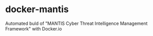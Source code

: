 docker-mantis
=============

Automated buld of "MANTIS Cyber Threat Intelligence Management Framework" with Docker.io
